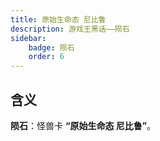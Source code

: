 ```yaml
---
title: 原始生命态 尼比鲁 
description: 游戏王黑话——陨石
sidebar:
    badge: 陨石
    order: 6
---
```

## 含义

**陨石**：怪兽卡 **“原始生命态 尼比鲁”**。
